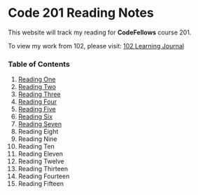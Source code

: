 # Code 201 Reading Notes
This website will track my reading for **CodeFellows** course 201.

To view my work from 102, please visit:
[102 Learning Journal](https://jpchato.github.io/learning-journal/)

### Table of Contents
1. [Reading One](https://jpchato.github.io/reading-notes/class-01)
2. [Reading Two](https://jpchato.github.io/reading-notes/class-02)
3. [Reading Three](https://jpchato.github.io/reading-notes/class-03)
4. [Reading Four](https://jpchato.github.io/reading-notes/class-04)
5. [Reading Five](https://jpchato.github.io/reading-notes/class-05)
6. [Reading Six](https://jpchato.github.io/reading-notes/class-06)
7. [Reading Seven](https://jpchato.github.io/reading-notes/class-06)
8. Reading Eight
9. Reading Nine
10. Reading Ten
11. Reading Eleven
12. Reading Twelve
13. Reading Thirteen
14. Reading Fourteen
15. Reading Fifteen
